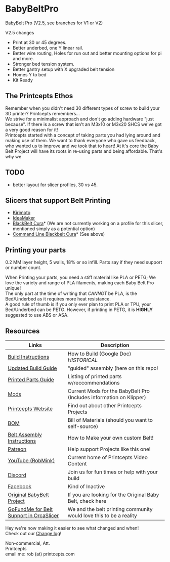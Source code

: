 # BabyBeltPro
BabyBelt Pro (V2.5, see branches for V1 or V2)

V2.5 changes  
- Print at 30 or 45 degrees.  
- Better underbed, one Y linear rail.  
- Better wire routing, Holes for run out and better mounting options for pi and more.  
- Stronger bed tension system.  
- Better gantry setup with X upgraded belt tension  
- Homes Y to bed  
- Kit Ready

## The Printcepts Ethos
Remember when you didn't need 30 different types of screw to build your 3D printer? Printcepts remembers...  
We strive for a minimalist approach and don't go adding hardware "just because". If there is a screw that isn't an M3x10 or M3x20 SHCS we've got a very good reason for it!  
Printcepts started with a concept of taking parts you had lying around and making use of them. We want to thank everyone who gave us feedback, who wanted us to improve and we took that to heart! At it's core the Baby Belt Project will have its roots in re-using parts and being affordable. That's why we  

## TODO  
- better layout for slicer profiles, 30 vs 45.  

## Slicers that support Belt Printing
- [Kirimoto](https://grid.space/kiri/)
- [IdeaMaker](https://www.raise3d.com/ideamaker/)
- [BlackBelt Cura](https://blackbelt-3d.com/download-software/)* (We are not currently working on a profile for this slicer, mentioned simply as a potential option)
- [Command Line Blackbelt Cura](https://www.autodrop3d.com/blackbelt-slicer.html)* (See above)


## Printing your parts
0.2 MM layer height, 5 walls, 18% or so infill.  Parts say if they need support or number count.

When Printing your parts, you need a stiff material like PLA or PETG; We love the variety and range of PLA filaments, making each Baby Belt Pro unique!   
The only part at the time of writing that *CANNOT* be PLA, is the Bed/Underbed as it requires more heat resistance.  
A good rule of thumb is if you only ever plan to print PLA or TPU, your Bed/Underbed can be PETG. However, if printing in PETG, it is **HIGHLY** suggested to use ABS or ASA.

## Resources

| Links                                                                                                                                             | Description                                                         |
|---------------------------------------------------------------------------------------------------------------------------------------------------|---------------------------------------------------------------------|
| [Build Instructions](https://docs.google.com/document/d/1dYbbvt_AkUhesFwPe-TYXSqsQAuzoHFzMLlQnfHJwGQ/edit?usp=sharing)                            | How to Build (Google Doc) *HISTORICAL*                              |
| [Updated Build Guide](./documentation/Guided_Firmware_Readme.md)                                                                                  | "guided" assembly (here on this repo!                               |
| [Printed Parts Guide](./documentation/printed_parts_guide.md)                                                                                     | Listing of printed parts w/reccommendations                         |
| [Mods](.documentation/Klipper/mods/)                                                                                                              | Current Mods for the BabyBelt Pro (Includes information on Klipper) |
| [Printcepts Website](https://www.patreon.com/Printcepts)                                                                                          | Find out about other Printcepts Projects                            |
| [BOM](https://babybelt.pro/bom)                                                                                                                   | Bill of Materials (should you want to self-source)                  |
| [Belt Assembly Instructions](https://docs.google.com/document/d/13pu9LH_nKmDJY-V2nZXMY8CHur7INB6-9V5sKlAuCuE/edit?tab=t.0#heading=h.e01bdd2to5po) | How to Make your own custom Belt!                                   |
| [Patreon](https://www.patreon.com/Printcepts)                                                                                                     | Help support Projects like this one!                                |
| [YouTube (RobMink)](https://www.youtube.com/c/robmink)                                                                                            | Current home of Printcepts Video Content                            |
| [Discord](https://discord.gg/nVmeNJJSH2)                                                                                                          | Join us for fun times or help with your build                       |
| [Facebook](https://www.facebook.com/groups/632751915097010)                                                                                       | Kind of Inactive                                                    |
| [Original BabyBelt Project](https://github.com/RobMink/BabyBelt)                                                                                  | If you are looking for the Original Baby Belt, check here           |
| [GoFundMe for Belt Support in OrcaSlicer](https://www.gofundme.com/f/get-3d-belt-printers-into-orca-slicer)                                       | We and the belt printing community would love this to be a reality  |

Hey we're now making it easier to see what changed and when!  
Check out our [Change log](CHANGE-LOG.md)!

Non-commercial, Att.  
Printcepts  
email me: rob (at) printcepts.com


